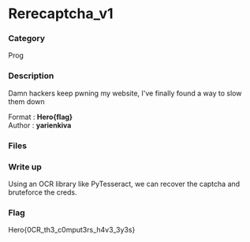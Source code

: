 # Rerecaptcha_v1

### Category

Prog

### Description

Damn hackers keep pwning my website, I've finally found a way to slow them down

Format : **Hero{flag}**<br>
Author : **yarienkiva**

### Files

### Write up

Using an OCR library like PyTesseract, we can recover the captcha and bruteforce the creds.

### Flag

Hero{0CR_th3_c0mput3rs_h4v3_3y3s}
